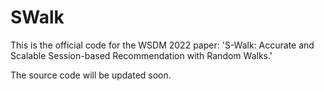 # SWalk
This is the official code for the WSDM 2022 paper: 'S-Walk: Accurate and Scalable Session-based Recommendation with Random Walks.'

The source code will be updated soon.
